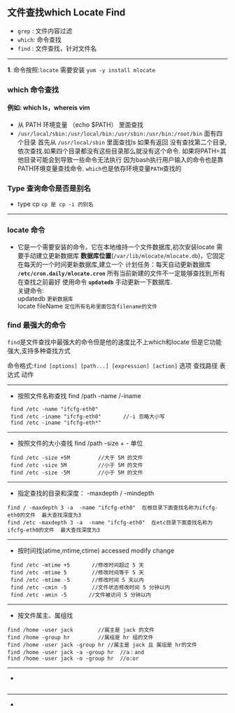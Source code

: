 文件查找which Locate Find
---
* `grep` :  文件内容过滤 
* `which`:  命令查找
* `find` :  文件查找，针对文件名 
---
**1**. 命令按照:`locate` 需要安装  `yum -y install mlocate`  

### which 命令查找
#### 例如: which ls，whereis vim        
* 从 PATH 环境变量 （echo $PATH） 里面查找<br/>
* `/usr/local/sbin:/usr/local/bin:/usr/sbin:/usr/bin:/root/bin` 面有四个目录 首先从 `/usr/local/sbin` 里面查找ls 如果有返回 没有查找第二个目录,依次查找.如果四个目录都没有这些目录那么就没有这个命令. 如果将PATH=其他目录可能会到导致一些命令无法执行  因为bash执行用户输入的命令也是靠PATH环境变量查找命令. `which`也是依存环境变量`PATH`查找的
### Type 查询命令是否是别名
* type cp `cp 是 cp -i 的别名`

----
### locate 命令 
* 它是一个需要安装的命令，它在本地维持一个文件数据库,初次安装locate  需要手动建立更新数据库 **数据库位置**(`/var/lib/mlocate/mlocate.db`)，它固定在每天的一个时间更新数据库,建立一个 计划任务：每天自动更新数据库 **`/etc/cron.daily/mlocate.cron`** 所有当前新建的文件不一定能够查找到,所有在查找之前最好 使用命令 **`updatedb`** 手动更新一下数据库. <br/>
关键命令:<br/>
updatedb  `更新数据库`<br/>
locate fileName `定位所有名称里面包含filename的文件`<br/>

### find 最强大的命令
`find`是文件查找中最强大的命令但是他的速度比不上which和locate 但是它功能强大,支持多种查找方式<br/>

命令格式:`find [options] [path...] [expression] [action]` 选项 查找路径 表达式 动作

----
* 按照文件名称查找 find /path -name /-iname
```
 find /etc -name "ifcfg-eth0"
 find /etc -iname "ifcfg-eth0"       //-i 忽略大小写 
 find /etc -iname "ifcfg-eth*"
```
----
* 按照文件的大小查找  find /path -size + - 单位
```
 find /etc -size +5M         //大于 5M 的文件
 find /etc -size 5M          //小于 5M 的文件
 find /etc -size -5M         //小于 5M 的文件   
```
----
* 指定查找的目录和深度： -maxdepth / -mindepth  
``` 
find / -maxdepth 3 -a  -name "ifcfg-eth0"  在根目录下面查找名称为ifcfg-eth0的文件  最大查找深度为3
find /etc -maxdepth 3 -a  -name "ifcfg-eth0"  在etc目录下面查找名称为ifcfg-eth0的文件  最大查找深度为3
```
----
* 按时间找(atime,mtime,ctime) accessed  modify  change 
```
 find /etc -mtime +5       //修改时间超过 5 天
 find /etc -mtime 5        //修改时间等于 5 天 
 find /etc -mtime -5       //修改时间 5 天以内 
 find /etc -cmin -5        //文件状态修改时间 5 分钟以内 
 find /etc -amin -5       //文件被访问 5 分钟以内 
```
----
*  按文件属主、属组找
```
find /home -user jack        //属主是 jack 的文件
find /home -group hr         //属组是 hr 组的文件 
find /home -user jack -group hr //属主是 jack 且 属组是 hr的文件
find /home -user jack -a -group hr  //a：and
find /home -user jack -o -group hr  //o:or
```


----
*
```
```

----
*
```
```



